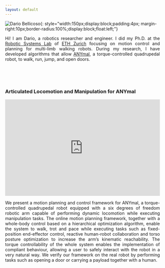 ```yaml
---
layout: default
---
```

![Dario Bellicoso](/assets/images/alma_pic.png){: style="width:150px;display:block;padding:4px; margin-right:10px;border-radius:100%;display:block;float:left;"}
<p style="text-align:justify">
Hi! I am Dario, a robotics researcher and engineer. I did my Ph.D. at the <a href="http://www.rsl.ethz.ch">Robotic Systems Lab</a> of <a href="https://www.ethz.ch/en.html">ETH Zurich</a> focusing on motion control and planning for multi-limb walking robots. During my research, I have developed algorithms that allow <a href="https://youtu.be/m1-s8iOJaI4">ANYmal</a>, a torque-controlled quadrupedal robot, to walk, run, jump, and open doors.
</p>
<div style="padding-top:50px"></div>


### Articulated Locomotion and Manipulation for ANYmal
<div class="container">
  <iframe width="100%" height="315" padding-bottom="10px" src="https://www.youtube.com/embed/XrcLXX4AEWE" frameborder="0" allow="accelerometer; autoplay; encrypted-media; gyroscope; picture-in-picture" allowfullscreen></iframe>
</div>
<p style="text-align:justify">
We present a motion planning and control framework for ANYmal, a torque-controlled quadrupedal robot equipped with a six degrees of freedom robotic arm capable of performing dynamic locomotion while executing manipulation tasks. The online motion planning framework, together with a whole-body control based on a hierarchical optimization algorithm, enable the system to walk, trot and pace while executing tasks such as fixed-position end-effector control, reactive human-robot collaboration and torso posture optimization to increase the arm’s kinematic reachability. The torque controllability of the whole system enables the implementation of compliant behaviour, allowing a user to safely interact with the robot in a very natural way. We verify our framework on the real robot by performing tasks such as opening a door or carrying a payload together with a human.
</p>
